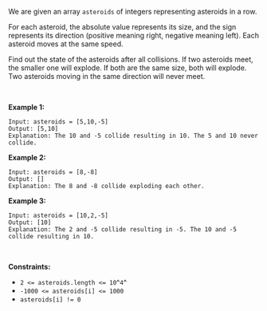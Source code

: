 We are given an array `asteroids` of integers representing asteroids in
a row.

For each asteroid, the absolute value represents its size, and the sign
represents its direction (positive meaning right, negative meaning
left). Each asteroid moves at the same speed.

Find out the state of the asteroids after all collisions. If two
asteroids meet, the smaller one will explode. If both are the same size,
both will explode. Two asteroids moving in the same direction will never
meet.

 

**Example 1:**

    Input: asteroids = [5,10,-5]
    Output: [5,10]
    Explanation: The 10 and -5 collide resulting in 10. The 5 and 10 never collide.

**Example 2:**

    Input: asteroids = [8,-8]
    Output: []
    Explanation: The 8 and -8 collide exploding each other.

**Example 3:**

    Input: asteroids = [10,2,-5]
    Output: [10]
    Explanation: The 2 and -5 collide resulting in -5. The 10 and -5 collide resulting in 10.

 

**Constraints:**

-   `2 <= asteroids.length <= 10`^`4`^
-   `-1000 <= asteroids[i] <= 1000`
-   `asteroids[i] != 0`

